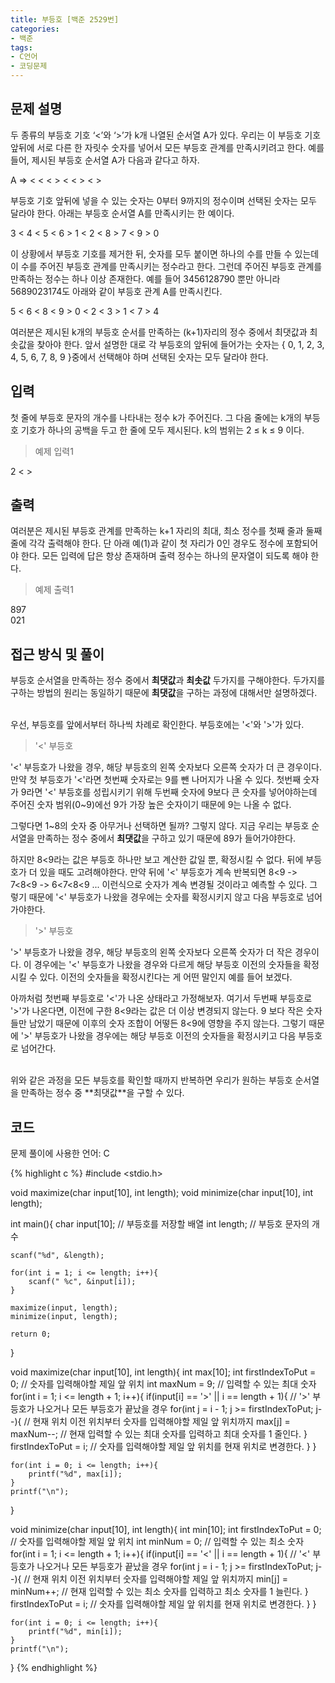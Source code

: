 ```yaml
---
title: 부등호 [백준 2529번]
categories:
- 백준
tags:
- C언어
- 코딩문제
---
```


## 문제 설명

두 종류의 부등호 기호 ‘<’와 ‘>’가 k개 나열된 순서열  A가 있다. 우리는 이 부등호 기호 앞뒤에 서로 다른 한 자릿수 숫자를 넣어서 모든 부등호 관계를 만족시키려고 한다. 예를 들어, 제시된 부등호 순서열 A가 다음과 같다고 하자. 

A =>  < < < > < < > < >

부등호 기호 앞뒤에 넣을 수 있는 숫자는 0부터 9까지의 정수이며 선택된 숫자는 모두 달라야 한다. 아래는 부등호 순서열 A를 만족시키는 한 예이다. 

3 < 4 < 5 < 6 > 1 < 2 < 8 > 7 < 9 > 0

이 상황에서 부등호 기호를 제거한 뒤, 숫자를 모두 붙이면 하나의 수를 만들 수 있는데 이 수를 주어진 부등호 관계를 만족시키는 정수라고 한다. 그런데 주어진 부등호 관계를 만족하는 정수는 하나 이상 존재한다. 예를 들어 3456128790 뿐만 아니라 5689023174도 아래와 같이 부등호 관계 A를 만족시킨다. 

5 < 6 < 8 < 9 > 0 < 2 < 3 > 1 < 7 > 4

여러분은 제시된 k개의 부등호 순서를 만족하는 (k+1)자리의 정수 중에서 최댓값과 최솟값을 찾아야 한다. 앞서 설명한 대로 각 부등호의 앞뒤에 들어가는 숫자는 { 0, 1, 2, 3, 4, 5, 6, 7, 8, 9 }중에서 선택해야 하며 선택된 숫자는 모두 달라야 한다.

## 입력

첫 줄에 부등호 문자의 개수를 나타내는 정수 k가 주어진다. 그 다음 줄에는 k개의 부등호 기호가 하나의 공백을 두고 한 줄에 모두 제시된다. k의 범위는 2 ≤ k ≤ 9 이다.

> 예제 입력1

2
< > 

## 출력

여러분은 제시된 부등호 관계를 만족하는 k+1 자리의 최대, 최소 정수를 첫째 줄과 둘째 줄에 각각 출력해야 한다. 단 아래 예(1)과 같이 첫 자리가 0인 경우도 정수에 포함되어야 한다. 모든 입력에 답은 항상 존재하며 출력 정수는 하나의 문자열이 되도록 해야 한다.

> 예제 출력1

897 <br>
021

## 접근 방식 및 풀이

부등호 순서열을 만족하는 정수 중에서 **최댓값**과 **최솟값** 두가지를 구해야한다. 두가지를 구하는 방법의 원리는 동일하기 때문에 **최댓값**을 구하는 과정에 대해서만 설명하겠다.

<br>
우선, 부등호를 앞에서부터 하나씩 차례로 확인한다. 부등호에는 '<'와 '>'가 있다.

> '<' 부등호

'<' 부등호가 나왔을 경우, 해당 부등호의 왼쪽 숫자보다 오른쪽 숫자가 더 큰 경우이다. 만약 첫 부등호가 '<'라면 첫번째 숫자로는 9를 뺀 나머지가 나올 수 있다. 첫번째 숫자가 9라면 '<' 부등호를 성립시키기 위해 두번째 숫자에 9보다 큰 숫자를 넣어야하는데 주어진 숫자 범위(0~9)에선 9가 가장 높은 숫자이기 때문에 9는 나올 수 없다.

그렇다면 1~8의 숫자 중 아무거나 선택하면 될까? 그렇지 않다. 지금 우리는 부등호 순서열을 만족하는 정수 중에서 **최댓값**을 구하고 있기 때문에 89가 들어가야한다.

하지만 8<9라는 값은 부등호 하나만 보고 계산한 값일 뿐, 확정시킬 수 없다. 뒤에 부등호가 더 있을 때도 고려해야한다. 만약 뒤에 '<' 부등호가 계속 반복되면 8<9 -> 7<8<9 -> 6<7<8<9 ... 이런식으로 숫자가 계속 변경될 것이라고 예측할 수 있다. 그렇기 때문에 '<' 부등호가 나왔을 경우에는 숫자를 확정시키지 않고 다음 부등호로 넘어가야한다.

> '>' 부등호

'>' 부등호가 나왔을 경우, 해당 부등호의 왼쪽 숫자보다 오른쪽 숫자가 더 작은 경우이다. 이 경우에는 '<' 부등호가 나왔을 경우와 다르게 해당 부등호 이전의 숫자들을 확정시킬 수 있다. 이전의 숫자들을 확정시킨다는 게 어떤 말인지 예를 들어 보겠다.
 
아까처럼 첫번째 부등호로 '<'가 나온 상태라고 가정해보자. 여기서 두번째 부등호로 '>'가 나온다면, 이전에 구한 8<9라는 값은 더 이상 변경되지 않는다. 9 보다 작은 숫자들만 남았기 때문에 이후의 숫자 조합이 어떻든 8<9에 영향을 주지 않는다. 그렇기 때문에 '>' 부등호가 나왔을 경우에는 해당 부등호 이전의 숫자들을 확정시키고 다음 부등호로 넘어간다.

<br>
위와 같은 과정을 모든 부등호를 확인할 때까지 반복하면 우리가 원하는 부등호 순서열을 만족하는 정수 중 **최댓값**을 구할 수 있다.

## 코드
문제 풀이에 사용한 언어: C

{% highlight c %}
#include <stdio.h>

void maximize(char input[10], int length);
void minimize(char input[10], int length);

int
main(){
    char input[10]; // 부등호를 저장할 배열
    int length; // 부등호 문자의 개수
    
    scanf("%d", &length);
    
    for(int i = 1; i <= length; i++){
        scanf(" %c", &input[i]);
    }
    
    maximize(input, length);
    minimize(input, length);
    
    return 0;
}

void maximize(char input[10], int length){
    int max[10];
    int firstIndexToPut = 0; // 숫자를 입력해야할 제일 앞 위치
    int maxNum = 9; // 입력할 수 있는 최대 숫자
    for(int i = 1; i <= length + 1; i++){
        if(input[i] == '>' || i == length + 1){ // '>' 부등호가 나오거나 모든 부등호가 끝났을 경우
            for(int j = i - 1; j >= firstIndexToPut; j--){ // 현재 위치 이전 위치부터 숫자를 입력해야할 제일 앞 위치까지
                max[j] = maxNum--; // 현재 입력할 수 있는 최대 숫자를 입력하고 최대 숫자를 1 줄인다.
            }
            firstIndexToPut = i; // 숫자를 입력해야할 제일 앞 위치를 현재 위치로 변경한다.
        }
    }
    
    for(int i = 0; i <= length; i++){
        printf("%d", max[i]);
    }
    printf("\n");
}

void minimize(char input[10], int length){
    int min[10];
    int firstIndexToPut = 0; // 숫자를 입력해야할 제일 앞 위치
    int minNum = 0; // 입력할 수 있는 최소 숫자
    for(int i = 1; i <= length + 1; i++){
        if(input[i] == '<' || i == length + 1){ // '<' 부등호가 나오거나 모든 부등호가 끝났을 경우
            for(int j = i - 1; j >= firstIndexToPut; j--){ // 현재 위치 이전 위치부터 숫자를 입력해야할 제일 앞 위치까지
                min[j] = minNum++; // 현재 입력할 수 있는 최소 숫자를 입력하고 최소 숫자를 1 늘린다.
            }
            firstIndexToPut = i; // 숫자를 입력해야할 제일 앞 위치를 현재 위치로 변경한다.
        }
    }
    
    for(int i = 0; i <= length; i++){
        printf("%d", min[i]);
    }
    printf("\n");
}
{% endhighlight %}
